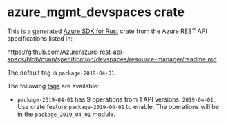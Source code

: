 # azure_mgmt_devspaces crate

This is a generated [Azure SDK for Rust](https://github.com/Azure/azure-sdk-for-rust) crate from the Azure REST API specifications listed in:

https://github.com/Azure/azure-rest-api-specs/blob/main/specification/devspaces/resource-manager/readme.md

The default tag is `package-2019-04-01`.

The following [tags](https://github.com/Azure/azure-sdk-for-rust/blob/main/services/tags.md) are available:

- `package-2019-04-01` has 9 operations from 1 API versions: `2019-04-01`. Use crate feature `package-2019-04-01` to enable. The operations will be in the `package_2019_04_01` module.
